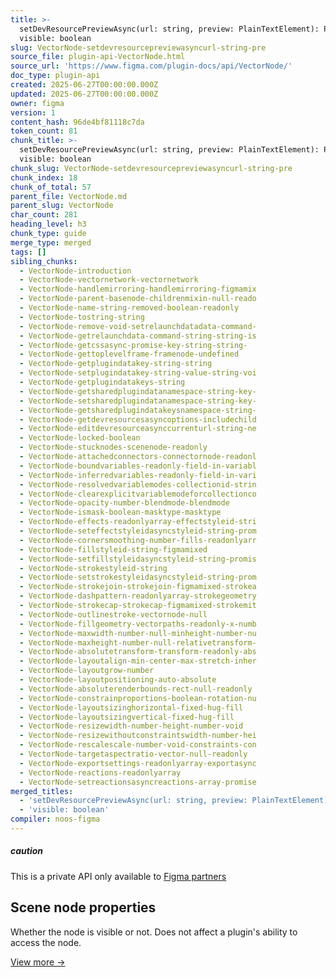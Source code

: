```yaml
---
title: >-
  setDevResourcePreviewAsync(url: string, preview: PlainTextElement): Promise +
  visible: boolean
slug: VectorNode-setdevresourcepreviewasyncurl-string-pre
source_file: plugin-api-VectorNode.html
source_url: 'https://www.figma.com/plugin-docs/api/VectorNode/'
doc_type: plugin-api
created: 2025-06-27T00:00:00.000Z
updated: 2025-06-27T00:00:00.000Z
owner: figma
version: 1
content_hash: 96de4bf81118c7da
token_count: 81
chunk_title: >-
  setDevResourcePreviewAsync(url: string, preview: PlainTextElement): Promise +
  visible: boolean
chunk_slug: VectorNode-setdevresourcepreviewasyncurl-string-pre
chunk_index: 18
chunk_of_total: 57
parent_file: VectorNode.md
parent_slug: VectorNode
char_count: 281
heading_level: h3
chunk_type: guide
merge_type: merged
tags: []
sibling_chunks:
  - VectorNode-introduction
  - VectorNode-vectornetwork-vectornetwork
  - VectorNode-handlemirroring-handlemirroring-figmamix
  - VectorNode-parent-basenode-childrenmixin-null-reado
  - VectorNode-name-string-removed-boolean-readonly
  - VectorNode-tostring-string
  - VectorNode-remove-void-setrelaunchdatadata-command-
  - VectorNode-getrelaunchdata-command-string-string-is
  - VectorNode-getcssasync-promise-key-string-string-
  - VectorNode-gettoplevelframe-framenode-undefined
  - VectorNode-getplugindatakey-string-string
  - VectorNode-setplugindatakey-string-value-string-voi
  - VectorNode-getplugindatakeys-string
  - VectorNode-getsharedplugindatanamespace-string-key-
  - VectorNode-setsharedplugindatanamespace-string-key-
  - VectorNode-getsharedplugindatakeysnamespace-string-
  - VectorNode-getdevresourcesasyncoptions-includechild
  - VectorNode-editdevresourceasynccurrenturl-string-ne
  - VectorNode-locked-boolean
  - VectorNode-stucknodes-scenenode-readonly
  - VectorNode-attachedconnectors-connectornode-readonl
  - VectorNode-boundvariables-readonly-field-in-variabl
  - VectorNode-inferredvariables-readonly-field-in-vari
  - VectorNode-resolvedvariablemodes-collectionid-strin
  - VectorNode-clearexplicitvariablemodeforcollectionco
  - VectorNode-opacity-number-blendmode-blendmode
  - VectorNode-ismask-boolean-masktype-masktype
  - VectorNode-effects-readonlyarray-effectstyleid-stri
  - VectorNode-seteffectstyleidasyncstyleid-string-prom
  - VectorNode-cornersmoothing-number-fills-readonlyarr
  - VectorNode-fillstyleid-string-figmamixed
  - VectorNode-setfillstyleidasyncstyleid-string-promis
  - VectorNode-strokestyleid-string
  - VectorNode-setstrokestyleidasyncstyleid-string-prom
  - VectorNode-strokejoin-strokejoin-figmamixed-strokea
  - VectorNode-dashpattern-readonlyarray-strokegeometry
  - VectorNode-strokecap-strokecap-figmamixed-strokemit
  - VectorNode-outlinestroke-vectornode-null
  - VectorNode-fillgeometry-vectorpaths-readonly-x-numb
  - VectorNode-maxwidth-number-null-minheight-number-nu
  - VectorNode-maxheight-number-null-relativetransform-
  - VectorNode-absolutetransform-transform-readonly-abs
  - VectorNode-layoutalign-min-center-max-stretch-inher
  - VectorNode-layoutgrow-number
  - VectorNode-layoutpositioning-auto-absolute
  - VectorNode-absoluterenderbounds-rect-null-readonly
  - VectorNode-constrainproportions-boolean-rotation-nu
  - VectorNode-layoutsizinghorizontal-fixed-hug-fill
  - VectorNode-layoutsizingvertical-fixed-hug-fill
  - VectorNode-resizewidth-number-height-number-void
  - VectorNode-resizewithoutconstraintswidth-number-hei
  - VectorNode-rescalescale-number-void-constraints-con
  - VectorNode-targetaspectratio-vector-null-readonly
  - VectorNode-exportsettings-readonlyarray-exportasync
  - VectorNode-reactions-readonlyarray
  - VectorNode-setreactionsasyncreactions-array-promise
merged_titles:
  - 'setDevResourcePreviewAsync(url: string, preview: PlainTextElement): Promise'
  - 'visible: boolean'
compiler: noos-figma
---
```


##### caution

This is a private API only available to [Figma partners](https://www.figma.com/partners/)

## Scene node properties

Whether the node is visible or not. Does not affect a plugin's ability to access the node.

[View more →](/plugin-docs/api/properties/nodes-visible/)
